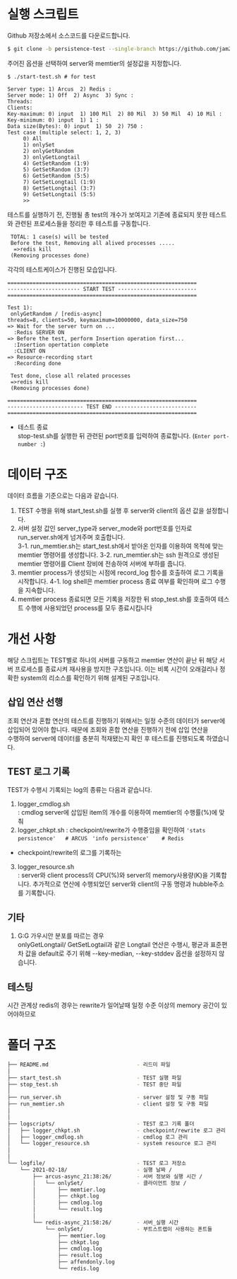 # 실행 스크립트
Github 저장소에서 소스코드를 다운로드합니다.   
```bash
$ git clone -b persistence-test --single-branch https://github.com/jam2in/test-misc.git
```
주어진 옵션을 선택하여 server와 memtier의 설정값을 지정합니다.

```
$ ./start-test.sh # for test

Server type: 1) Arcus  2) Redis : 
Server mode: 1) Off  2) Async  3) Sync :  
Threads: 
Clients: 
Key-maximum: 0) input  1) 100 Mil  2) 80 Mil  3) 50 Mil  4) 10 Mil :  
Key-minimum: 0) input  1) 1 :  
Data size(Bytes): 0) input  1) 50  2) 750 : 
Test case (multiple select: 1, 2, 3)
     0) All
     1) onlySet
     2) onlyGetRandom
     3) onlyGetLongtail
     4) GetSetRandom (1:9)
     5) GetSetRandom (3:7)
     6) GetSetRandom (5:5)
     7) GetSetLongtail (1:9)
     8) GetSetLongtail (3:7)
     9) GetSetLongtail (5:5)
     >> 

```
테스트를 실행하기 전, 진행될 총 test의 개수가 보여지고 기존에 종료되지 못한 테스트와 관련된 프로세스들을 정리한 후 테스트를 구동합니다.
```
 TOTAL: 1 case(s) will be tested
 Before the test, Removing all alived processes .....
  =>redis kill
 (Removing processes done)
```
각각의 테스트케이스가 진행된 모습입니다.
```
============================================================
----------------------- START TEST -------------------------
============================================================

Test 1):
 onlyGetRandom / [redis-async]
threads=8, clients=50, keymaximum=10000000, data_size=750
=> Wait for the server turn on ...
  :Redis SERVER ON
=> Before the test, perform Insertion operation first...
  :Insertion opertation complete
  :CLIENT ON
=> Resource-recording start
  :Recording done

 Test done, close all related processes
 =>redis kill
 (Removing processes done)
 
============================================================
------------------------ TEST END --------------------------
============================================================
```

* 테스트 종료   
stop-test.sh를 실행한 뒤 관련된 port번호를 입력하여 종료합니다.
(```Enter port-number :```)   

 
 
 # 데이터 구조

데이터 흐름을 기준으로는 다음과 같습니다.

1. TEST 수행을 위해 start_test.sh를 실행 후 server와 client의 옵션 값을 설정합니다.
2. 서버 설정 값인 server_type과 server_mode와 port번호를 인자로 run_server.sh에게 넘겨주며 호출합니다.     
3-1. run_memtier.sh는 start_test.sh에서 받아온 인자를 이용하여 목적에 맞는 memtier 명령어를 생성합니다.
3-2. run_memtier.sh는 ssh 원격으로 생성된 memtier 명령어를 Client 장비에 전송하여 서버에 부하를 줍니다.  
4. memtier process가 생성되는 시점에 record_log 함수를 호출하여 로그 기록을 시작합니다.
4-1. log shell은 memtier process 종료 여부를 확인하며 로그 수행을 지속합니다.
5. memtier process 종료되면 모든 기록을 저장한 뒤 stop_test.sh를 호출하여 테스트 수행에 사용되었던
process를 모두 종료시킵니다

# 개선 사항

해당 스크립트는 TEST별로 하나의 서버를 구동하고 memtier 연산이 끝난 뒤 해당 서버 프로세스를 종료시켜 재사용을 방지한 구조입니다.
이는 비록 시간이 오래걸리나 정확한 system의 리소스를 확인하기 위해 설계된 구조입니다.

## 삽입 연산 선행

조회 연산과 혼합 연산의 테스트를 진행하기 위해서는 일정 수준의 데이터가 
server에 삽입되어 있어야 합니다. 때문에 조회와 혼합 연산을 진행하기 전에 삽입 연산을  
수행하여 server에 데이터를 충분히 적재됐는지 확인 후 테스트를 진행되도록 하였습니다.

## TEST 로그 기록 

TEST가 수행시 기록되는 log의 종류는 다음과 같습니다.
1) logger_cmdlog.sh   
: cmdlog server에 삽입된 item의 개수를 이용하여 memtier의 수행률(%)에 맞춰 
2) logger_chkpt.sh
: checkpoint/rewrite가 수행중임을 확인하여 
```'stats persistence'   # ARCUS ```
```'info persistence'    # Redis```
- checkpoint/rewrite의 로그를 기록하는 
3) logger_resource.sh    
: server와 client process의 CPU(%)와 server의 memory사용량(K)을 기록합니다.
추가적으로 연산에 수행되었던 server와 client의 구동 명령과 hubble주소를 기록합니다.

## 기타
1) G:G 가우시안 분포를 따르는 경우        
onlyGetLongtail/ GetSetLogtail과 같은 Longtail 연산은 수행시, 
평균과 표준편차 값을 default로 주기 위해 --key-median, --key-stddev 옵션을 설정하지 않습니다.      


## 테스팅

시간 관계상 redis의 경우는 rewrite가 일어날때 일정 수준 이상의 memory 공간이 있어야하므로




 
 # 폴더 구조

```bash
├── README.md                            - 리드미 파일
│
├── start_test.sh                        - TEST 실행 파일
├── stop_test.sh                         - TEST 중단 파일
│
├── run_server.sh                        - server 설정 및 구동 파일
├── run_memtier.sh                       - client 설정 및 구동 파일
│
│
├── logscripts/                          - TEST 로그 기록 폴더
│   ├── logger_chkpt.sh                  - checkpoint/rewrite 로그 관리
│   ├── logger_cmdlog.sh                 - cmdlog 로그 관리
│   └── logger_resource.sh               - system resource 로그 관리
│
│
└── logfile/                             - TEST 로그 저장소
    └── 2021-02-18/                      - 실행 날짜 /
        ├── arcus-async_21:38:26/        - 서버 정보와 실행 시간 /
        │   └── onlySet/                 - 클라이언트 정보 /
        │       ├── memtier.log
        │       ├── chkpt.log
        │       ├── cmdlog.log
        │       └── result.log        
        │
        └── redis-async_21:58:26/        - 서버_실행 시간
            └── onlySet/                 - 부트스트랩이 사용하는 폰트들
                ├── memtier.log
                ├── chkpt.log
                ├── cmdlog.log
                ├── result.log
                ├── affendonly.log
                └── redis.log     
```
 
